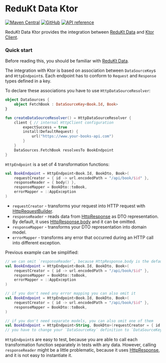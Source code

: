# ReduKt Data Ktor

[![Maven Central](https://img.shields.io/maven-central/v/com.daftmobile.redukt/redukt-data-ktor)](https://mvnrepository.com/artifact/com.daftmobile.redukt/redukt-data-ktor)
[![GitHub](https://img.shields.io/github/license/DaftMobile/ReduKt)](https://github.com/DaftMobile/ReduKt/blob/main/LICENSE)
[![API reference](https://img.shields.io/static/v1?label=api&message=reference&labelColor=gray&color=blueviolet&logo=gitbook&logoColor=white)](https://daftmobile.github.io/ReduKt/redukt-data-ktor/index.html)


ReduKt Data Ktor provides the integration between [ReduKt Data](../redukt-data) and [Ktor Client](https://ktor.io/docs/welcome.html).

### Quick start 

Before reading this, you should be familiar with [ReduKt Data](../redukt-data).

The integration with Ktor is based on association between `DataSourceKey`s and `HttpEndpoint`s. 
Each endpoint has to conform to `Request` and `Response` types defined in a key.

To declare these associations you have to use `HttpDataSourceResolver`:

```kotlin
object DataSources {
    object FetchBook : DataSourceKey<Book.Id, Book>
}

fun createDataSourceResolver() = HttpDataSourceResolver {
    client { // internal HttpClient configuration
        expectSuccess = true
        install(DefaultRequest) {
            url("https://www.your-books-api.com")
        }
    }
    DataSources.FetchBook resolvesTo BookEndpoint
}
```

`HttpEndpoint` is a set of 4 transformation functions:

```kotlin
val BookEndpoint = HttpEndpoint<Book.Id, BookDto, Book>(
    requestCreator = { id -> url.encodedPath = "/api/book/$id" },
    responseReader = { body() },
    responseMapper = BookDto::toBook,
    errorMapper = ::AppException
)
```

* `requestCreator` - transforms your request into HTTP request with 
[HttpRequestBuilder](https://api.ktor.io/ktor-client/ktor-client-core/io.ktor.client.request/-http-request-builder/index.html).
* `responseReader` - reads data from
[HttpResponse](https://api.ktor.io/ktor-client/ktor-client-core/io.ktor.client.statement/-http-response/index.html)
as DTO representation. By default, it uses
[HttpResponse.body](https://api.ktor.io/ktor-client/ktor-client-core/io.ktor.client.call/body.html) and it can be omitted.
* `responseMapper` - transforms your DTO representation into domain model.
* `errorMapper` - transforms any error that occurred during an HTTP call into different exception.

Previous example can be simplified:

```kotlin
// we can omit `responseReader`, because HttpResponse.body is the default
val BookEndpoint = HttpEndpoint<Book.Id, BookDto, Book>(
    requestCreator = { id -> url.encodedPath = "/api/book/$id" },
    responseMapper = BookDto::toBook,
    errorMapper = ::AppException
)

// if you don't need any error mapping you can also omit it
val BookEndpoint = HttpEndpoint<Book.Id, BookDto, Book>(
    requestCreator = { id -> url.encodedPath = "/api/book/$id" },
    responseMapper = BookDto::toBook,
)

// if you don't need separate models, you can also omit one of them
val BookEndpoint = HttpEndpoint<String, BookDto>(requestCreator = { id -> path = "/api/books/$id" })
// you have to change your `DataSourceKey` definition to `DataSourceKey<String, BookDto>`
```

`HttpEndpoint`s are easy to test, because you are able to call each transformation function separately in tests with 
any data. However, calling `responseReader` might be a little problematic, because it uses 
[HttpResponse](https://api.ktor.io/ktor-client/ktor-client-core/io.ktor.client.statement/-http-response/index.html), and
it is not easy to instantiate it.
